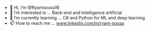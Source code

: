 - 👋 Hi, I’m @Ryamsousa16
- 👀 I’m interested in ... Back-end and Intelligence artificial
- 🌱 I’m currently learning ... C# and Python for ML and deep learning
- 📫 How to reach me ... www.linkedin.com/in/ryam-sousa
